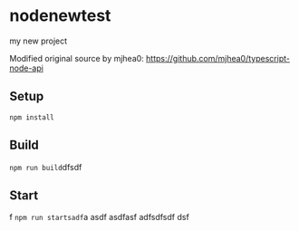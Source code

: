 # nodenewtest

my new project

Modified original source by mjhea0: https://github.com/mjhea0/typescript-node-api

## Setup

`npm install`

## Build

`npm run build`dfsdf

## Start
f
`npm run startsadf`a
asdf
asdfasf
adfsdfsdf
dsf
